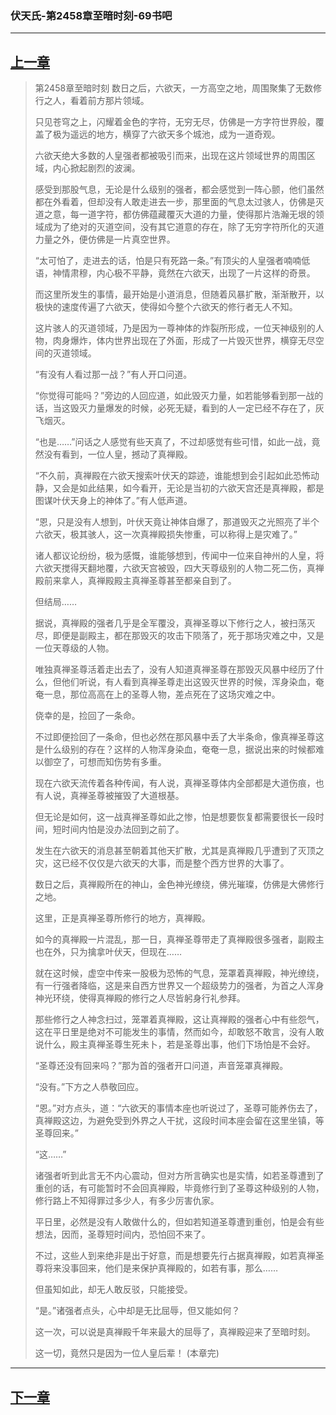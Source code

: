 ### 伏天氏-第2458章至暗时刻-69书吧

--------
[上一章](./c8cda6c379fe856bc2ff948636c5f3da.md)
--------


>
>
>
>第2458章至暗时刻
>数日之后，六欲天，一方高空之地，周围聚集了无数修行之人，看着前方那片领域。
>
>只见苍穹之上，闪耀着金色的字符，无穷无尽，仿佛是一方字符世界般，覆盖了极为遥远的地方，横穿了六欲天多个城池，成为一道奇观。
>
>六欲天绝大多数的人皇强者都被吸引而来，出现在这片领域世界的周围区域，内心掀起剧烈的波澜。
>
>感受到那股气息，无论是什么级别的强者，都会感觉到一阵心颤，他们虽然都在外看着，但却没有人敢走进去一步，那里面的气息太过骇人，仿佛是灭道之意，每一道字符，都仿佛蕴藏覆灭大道的力量，使得那片浩瀚无垠的领域成为了绝对的灭道空间，没有其它道意的存在，除了无穷字符所化的灭道力量之外，便仿佛是一片真空世界。
>
>“太可怕了，走进去的话，怕是只有死路一条。”有顶尖的人皇强者喃喃低语，神情肃穆，内心极不平静，竟然在六欲天，出现了一片这样的奇景。
>
>而这里所发生的事情，最开始是小道消息，但随着风暴扩散，渐渐散开，以极快的速度传遍了六欲天，使得如今整个六欲天的修行者无人不知。
>
>这片骇人的灭道领域，乃是因为一尊神体的炸裂所形成，一位天神级别的人物，肉身爆炸，体内世界出现在了外面，形成了一片毁灭世界，横穿无尽空间的灭道领域。
>
>“有没有人看过那一战？”有人开口问道。
>
>“你觉得可能吗？”旁边的人回应道，如此毁灭力量，如若能够看到那一战的话，当这毁灭力量爆发的时候，必死无疑，看到的人一定已经不存在了，灰飞烟灭。
>
>“也是……”问话之人感觉有些天真了，不过却感觉有些可惜，如此一战，竟然没有看到，一位人皇，撼动了真禅殿。
>
>“不久前，真禅殿在六欲天搜索叶伏天的踪迹，谁能想到会引起如此恐怖动静，又会是如此结果，如今看开，无论是当初的六欲天宫还是真禅殿，都是图谋叶伏天身上的神体了。”有人低声道。
>
>“恩，只是没有人想到，叶伏天竟让神体自爆了，那道毁灭之光照亮了半个六欲天，极其骇人，这一次真禅殿损失惨重，可以称得上是灾难了。”
>
>诸人都议论纷纷，极为感慨，谁能够想到，传闻中一位来自神州的人皇，将六欲天搅得天翻地覆，六欲天宫被毁，四大天尊级别的人物二死二伤，真禅殿前来拿人，真禅殿殿主真禅圣尊甚至都亲自到了。
>
>但结局……
>
>据说，真禅殿的强者几乎是全军覆没，真禅圣尊以下修行之人，被扫荡灭尽，即便是副殿主，都在那毁灭的攻击下陨落了，死于那场灾难之中，又是一位天尊级的人物。
>
>唯独真禅圣尊活着走出去了，没有人知道真禅圣尊在那毁灭风暴中经历了什么，但他们听说，有人看到真禅圣尊走出这毁灭世界的时候，浑身染血，奄奄一息，那位高高在上的圣尊人物，差点死在了这场灾难之中。
>
>侥幸的是，捡回了一条命。
>
>不过即便捡回了一条命，但也必然在那风暴中丢了大半条命，像真禅圣尊这是什么级别的存在？这样的人物浑身染血，奄奄一息，据说出来的时候都难以御空了，可想而知伤势有多重。
>
>现在六欲天流传着各种传闻，有人说，真禅圣尊体内全部都是大道伤痕，也有人说，真禅圣尊被摧毁了大道根基。
>
>但无论是如何，这一战真禅圣尊如此之惨，怕是想要恢复都需要很长一段时间，短时间内怕是没办法回到之前了。
>
>发生在六欲天的消息甚至朝着其他天扩散，尤其是真禅殿几乎遭到了灭顶之灾，这已经不仅仅是六欲天的大事，而是整个西方世界的大事了。
>
>数日之后，真禅殿所在的神山，金色神光缭绕，佛光璀璨，仿佛是大佛修行之地。
>
>这里，正是真禅圣尊所修行的地方，真禅殿。
>
>如今的真禅殿一片混乱，那一日，真禅圣尊带走了真禅殿很多强者，副殿主也在外，只为擒拿叶伏天，但现在……
>
>就在这时候，虚空中传来一股极为恐怖的气息，笼罩着真禅殿，神光缭绕，有一行强者降临，这是来自西方世界又一个超级势力的强者，为首之人浑身神光环绕，使得真禅殿的修行之人尽皆躬身行礼参拜。
>
>那些修行之人神念扫过，笼罩着真禅殿，这让真禅殿的强者心中有些怨气，这在平日里是绝对不可能发生的事情，然而如今，却敢怒不敢言，没有人敢说什么，殿主真禅圣尊生死未卜，若是圣尊出事，他们下场怕是不会好。
>
>“圣尊还没有回来吗？”那为首的强者开口问道，声音笼罩真禅殿。
>
>“没有。”下方之人恭敬回应。
>
>“恩。”对方点头，道：“六欲天的事情本座也听说过了，圣尊可能养伤去了，真禅殿这边，为避免受到外界之人干扰，这段时间本座会留在这里坐镇，等圣尊回来。”
>
>“这……”
>
>诸强者听到此言无不内心震动，但对方所言确实也是实情，如若圣尊遭到了重创的话，有可能暂时不会回真禅殿，毕竟修行到了圣尊这种级别的人物，修行路上不知得罪过多少人，有多少厉害仇家。
>
>平日里，必然是没有人敢做什么的，但如若知道圣尊遭到重创，怕是会有些想法，因而，圣尊短时间内，恐怕回不来了。
>
>不过，这些人到来绝非是出于好意，而是想要先行占据真禅殿，如若真禅圣尊将来没事回来，他们是来保护真禅殿的，如若有事，那么……
>
>但虽知如此，却无人敢反驳，只能接受。
>
>“是。”诸强者点头，心中却是无比屈辱，但又能如何？
>
>这一次，可以说是真禅殿千年来最大的屈辱了，真禅殿迎来了至暗时刻。
>
>这一切，竟然只是因为一位人皇后辈！
>(本章完)
>
>

--------
[下一章](./ae9c66bc603a77c064f91c3b884bd5cf.md)
--------
